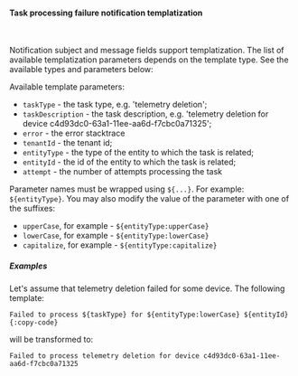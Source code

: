 #### Task processing failure notification templatization

<div class="divider"></div>
<br/>

Notification subject and message fields support templatization.
The list of available templatization parameters depends on the template type.
See the available types and parameters below:

Available template parameters:

* `taskType` - the task type, e.g. 'telemetry deletion';
* `taskDescription` - the task description, e.g. 'telemetry deletion for device c4d93dc0-63a1-11ee-aa6d-f7cbc0a71325';
* `error` - the error stacktrace
* `tenantId` - the tenant id;
* `entityType` - the type of the entity to which the task is related;
* `entityId` - the id of the entity to which the task is related;
* `attempt` - the number of attempts processing the task

Parameter names must be wrapped using `${...}`. For example: `${entityType}`.
You may also modify the value of the parameter with one of the suffixes:

* `upperCase`, for example - `${entityType:upperCase}`
* `lowerCase`, for example - `${entityType:lowerCase}`
* `capitalize`, for example - `${entityType:capitalize}`

<div class="divider"></div>

##### Examples

Let's assume that telemetry deletion failed for some device.
The following template:

```text
Failed to process ${taskType} for ${entityType:lowerCase} ${entityId}
{:copy-code}
```

will be transformed to:

```text
Failed to process telemetry deletion for device c4d93dc0-63a1-11ee-aa6d-f7cbc0a71325
```

<br>
<br>
